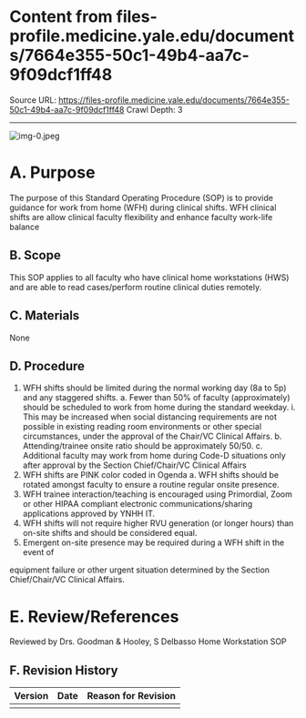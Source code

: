 # Content from files-profile.medicine.yale.edu/documents/7664e355-50c1-49b4-aa7c-9f09dcf1ff48

Source URL: https://files-profile.medicine.yale.edu/documents/7664e355-50c1-49b4-aa7c-9f09dcf1ff48
Crawl Depth: 3

---

![img-0.jpeg](images/img-0.jpeg.png)

# A. Purpose 

The purpose of this Standard Operating Procedure (SOP) is to provide guidance for work from home (WFH) during clinical shifts. WFH clinical shifts are allow clinical faculty flexibility and enhance faculty work-life balance

## B. Scope

This SOP applies to all faculty who have clinical home workstations (HWS) and are able to read cases/perform routine clinical duties remotely.

## C. Materials

None

## D. Procedure

1. WFH shifts should be limited during the normal working day (8a to 5p) and any staggered shifts.
a. Fewer than $50 \%$ of faculty (approximately) should be scheduled to work from home during the standard weekday.
i. This may be increased when social distancing requirements are not possible in existing reading room environments or other special circumstances, under the approval of the Chair/VC Clinical Affairs.
b. Attending/trainee onsite ratio should be approximately 50/50.
c. Additional faculty may work from home during Code-D situations only after approval by the Section Chief/Chair/VC Clinical Affairs
2. WFH shifts are PINK color coded in Ogenda
a. WFH shifts should be rotated amongst faculty to ensure a routine regular onsite presence.
3. WFH trainee interaction/teaching is encouraged using Primordial, Zoom or other HIPAA compliant electronic communications/sharing applications approved by YNHH IT.
4. WFH shifts will not require higher RVU generation (or longer hours) than on-site shifts and should be considered equal.
5. Emergent on-site presence may be required during a WFH shift in the event of

equipment failure or other urgent situation determined by the Section Chief/Chair/VC Clinical Affairs.

# E. Review/References 

Reviewed by Drs. Goodman \& Hooley, S Delbasso
Home Workstation SOP

## F. Revision History

| Version | Date | Reason for Revision |
| :-- | :-- | :-- |
|  |  |  |